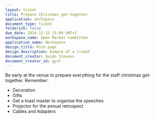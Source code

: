 ```yaml
---
layout: ticket
title: Prepare Christmas get-together
application: workspace
document_type: ticket
folderish: false
due_date: 2014-12-15 15:00 GMT+2
workspace_name: Open Market Committee
application_name: Workspace
design_title: Rich page
design_description: Exmple of a ticket
document_creator: Guido Stevens
document_creator_id: gyst
---
```


Be early at the venue to prepare everything for the staff christmas get-together.
Remember:
* Decoration
* Gifts
* Get a toast master to organise the speeches
* Projector for the annual retrospect
* Cables and Adapters